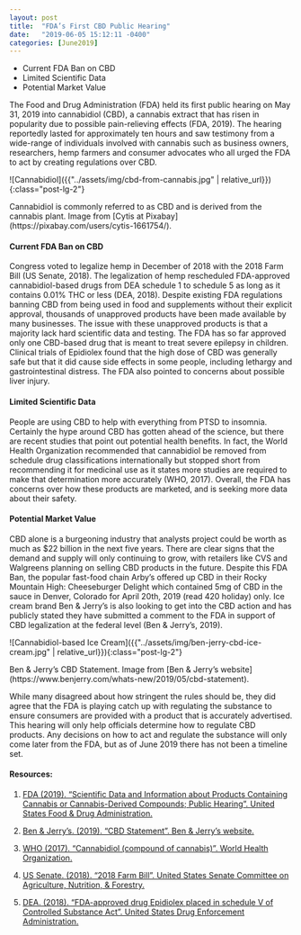 ```yaml
---
layout: post
title:  "FDA’s First CBD Public Hearing"
date:   "2019-06-05 15:12:11 -0400"
categories: [June2019]
---
```



* Current FDA Ban on CBD
* Limited Scientific Data
* Potential Market Value


The Food and Drug Administration (FDA) held its first public hearing on May 31, 2019  into cannabidiol (CBD), a cannabis extract that has risen in popularity due to possible pain-relieving effects (FDA, 2019). The hearing reportedly lasted for approximately ten hours and saw testimony from a wide-range of individuals involved with cannabis such as business owners, researchers, hemp farmers and consumer advocates who all urged the FDA to act by creating regulations over CBD. 

![Cannabidiol]({{"../assets/img/cbd-from-cannabis.jpg" | relative_url}}){:class="post-lg-2"}
<div class="text-center blog-caption">
Cannabidiol is commonly referred to as CBD and is derived from the cannabis plant. Image from [Cytis at Pixabay](https://pixabay.com/users/cytis-1661754/).
</div>

#### Current FDA Ban on CBD
Congress voted to legalize hemp in December of 2018 with the 2018 Farm Bill (US Senate, 2018). The legalization of hemp rescheduled FDA-approved cannabidiol-based drugs from DEA schedule 1 to schedule 5 as long as it contains 0.01% THC or less (DEA, 2018). Despite existing FDA regulations banning CBD from being used in food and supplements without their explicit approval, thousands of unapproved products have been made available by many businesses. The issue with these unapproved products is that a majority lack hard scientific data and testing.  The FDA has so far approved only one CBD-based drug that is meant to treat severe epilepsy in children. Clinical trials of Epidiolex found that the high dose of CBD was generally safe but that it did cause side effects in some people, including lethargy and gastrointestinal distress. The FDA also pointed to concerns about possible liver injury.

#### Limited Scientific Data
People are using CBD to help with everything from PTSD to insomnia. Certainly the hype around CBD has gotten ahead of the science, but there are recent studies that point out potential health benefits. In fact, the World Health Organization recommended that cannabidiol be removed from schedule drug classifications internationally but stopped short from recommending it for medicinal use as it states more studies are required to make that determination more accurately (WHO, 2017). Overall, the FDA has concerns over how these products are marketed, and is seeking more data about their safety.

#### Potential Market Value
CBD alone is a burgeoning industry that analysts project could be worth as much as $22 billion in the next five years. There are clear signs that the demand and supply will only continuing to grow, with retailers like CVS and Walgreens planning on selling CBD products in the future. Despite this FDA Ban, the popular fast-food chain Arby’s offered up CBD in their Rocky Mountain High: Cheeseburger Delight which contained 5mg of CBD in the sauce in Denver, Colorado for April 20th, 2019 (read 420 holiday) only. Ice cream brand Ben & Jerry’s is also looking to get into the CBD action and has publicly stated they have submitted a comment to the FDA in support of CBD legalization at the federal level (Ben & Jerry’s, 2019).  

![Cannabidiol-based Ice Cream]({{"../assets/img/ben-jerry-cbd-ice-cream.jpg" | relative_url}}){:class="post-lg-2"}
<div class="text-center blog-caption">
Ben & Jerry’s CBD Statement. Image from [Ben & Jerry’s website](https://www.benjerry.com/whats-new/2019/05/cbd-statement). 
</div>

While many disagreed about how stringent the rules should be, they did agree that the FDA is playing catch up with regulating the substance to ensure consumers are provided with a product that is accurately advertised. This hearing will only help officials determine how to regulate CBD products. Any decisions on how to act and regulate the substance will only come later from the FDA, but as of June 2019 there has not been a timeline set.

#### Resources:
1. <a href="https://www.fda.gov/news-events/fda-meetings-conferences-and-workshops/scientific-data-and-information-about-products-containing-cannabis-or-cannabis-derived-compounds">FDA (2019). “Scientific Data and Information about Products Containing Cannabis or Cannabis-Derived Compounds; Public Hearing”. United States Food &amp; Drug Administration.</a>

2. <a href="https://www.benjerry.com/whats-new/2019/05/cbd-statement">Ben &amp; Jerry’s. (2019). “CBD Statement”. Ben &amp; Jerry’s website.</a>

3. <a href="https://www.who.int/features/qa/cannabidiol/en/">WHO (2017). “Cannabidiol (compound of cannabis)”. World Health Organization.</a>

4. <a href="https://www.agriculture.senate.gov/imo/media/doc/Agriculture%20Improvement%20Act%20of%202018.pdf">US Senate. (2018). “2018 Farm Bill”. United States Senate Committee on Agriculture, Nutrition, &amp; Forestry.</a>

5. <a href="https://www.dea.gov/press-releases/2018/09/27/fda-approved-drug-epidiolex-placed-schedule-v-controlled-substance-act">DEA. (2018). “FDA-approved drug Epidiolex placed in schedule V of Controlled Substance Act”. United States Drug Enforcement Administration.</a>
